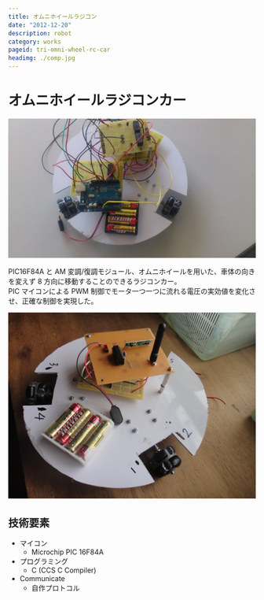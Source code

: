 ```yaml
---
title: オムニホイールラジコン
date: "2012-12-20"
description: robot
category: works
pageid: tri-omni-wheel-rc-car
headimg: ./comp.jpg
---
```


# オムニホイールラジコンカー

![プロトタイプ](./prototype.jpg "プロトタイプ")

PIC16F84A と AM 変調/復調モジュール、オムニホイールを用いた、車体の向きを変えず 8 方向に移動することのできるラジコンカー。  
PIC マイコンによる PWM 制御でモータ一つ一つに流れる電圧の実効値を変化させ、正確な制御を実現した。

![完成品](./comp.jpg "完成品")

<!--![イメージ](./mock.png "イメージ")-->

## 技術要素

- マイコン
  - Microchip PIC 16F84A
- プログラミング
  - C (CCS C Compiler)
- Communicate
  - 自作プロトコル
